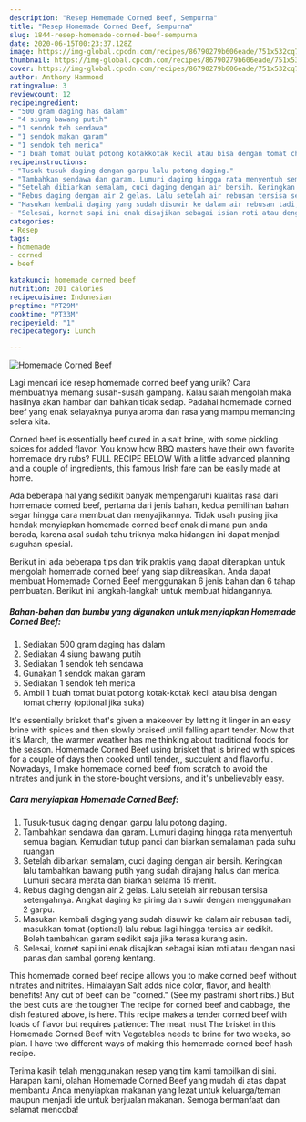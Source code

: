 ```yaml
---
description: "Resep Homemade Corned Beef, Sempurna"
title: "Resep Homemade Corned Beef, Sempurna"
slug: 1844-resep-homemade-corned-beef-sempurna
date: 2020-06-15T00:23:37.128Z
image: https://img-global.cpcdn.com/recipes/86790279b606eade/751x532cq70/homemade-corned-beef-foto-resep-utama.jpg
thumbnail: https://img-global.cpcdn.com/recipes/86790279b606eade/751x532cq70/homemade-corned-beef-foto-resep-utama.jpg
cover: https://img-global.cpcdn.com/recipes/86790279b606eade/751x532cq70/homemade-corned-beef-foto-resep-utama.jpg
author: Anthony Hammond
ratingvalue: 3
reviewcount: 12
recipeingredient:
- "500 gram daging has dalam"
- "4 siung bawang putih"
- "1 sendok teh sendawa"
- "1 sendok makan garam"
- "1 sendok teh merica"
- "1 buah tomat bulat potong kotakkotak kecil atau bisa dengan tomat cherry optional jika suka"
recipeinstructions:
- "Tusuk-tusuk daging dengan garpu lalu potong daging."
- "Tambahkan sendawa dan garam. Lumuri daging hingga rata menyentuh semua bagian. Kemudian tutup panci dan biarkan semalaman pada suhu ruangan"
- "Setelah dibiarkan semalam, cuci daging dengan air bersih. Keringkan lalu tambahkan bawang putih yang sudah dirajang halus dan merica. Lumuri secara merata dan biarkan selama 15 menit."
- "Rebus daging dengan air 2 gelas. Lalu setelah air rebusan tersisa setengahnya. Angkat daging ke piring dan suwir dengan menggunakan 2 garpu."
- "Masukan kembali daging yang sudah disuwir ke dalam air rebusan tadi, masukkan tomat (optional) lalu rebus lagi hingga tersisa air sedikit. Boleh tambahkan garam sedikit saja jika terasa kurang asin."
- "Selesai, kornet sapi ini enak disajikan sebagai isian roti atau dengan nasi panas dan sambal goreng kentang."
categories:
- Resep
tags:
- homemade
- corned
- beef

katakunci: homemade corned beef 
nutrition: 201 calories
recipecuisine: Indonesian
preptime: "PT29M"
cooktime: "PT33M"
recipeyield: "1"
recipecategory: Lunch

---
```



![Homemade Corned Beef](https://img-global.cpcdn.com/recipes/86790279b606eade/751x532cq70/homemade-corned-beef-foto-resep-utama.jpg)

Lagi mencari ide resep homemade corned beef yang unik? Cara membuatnya memang susah-susah gampang. Kalau salah mengolah maka hasilnya akan hambar dan bahkan tidak sedap. Padahal homemade corned beef yang enak selayaknya punya aroma dan rasa yang mampu memancing selera kita.

Corned beef is essentially beef cured in a salt brine, with some pickling spices for added flavor. You know how BBQ masters have their own favorite homemade dry rubs? FULL RECIPE BELOW With a little advanced planning and a couple of ingredients, this famous Irish fare can be easily made at home.

Ada beberapa hal yang sedikit banyak mempengaruhi kualitas rasa dari homemade corned beef, pertama dari jenis bahan, kedua pemilihan bahan segar hingga cara membuat dan menyajikannya. Tidak usah pusing jika hendak menyiapkan homemade corned beef enak di mana pun anda berada, karena asal sudah tahu triknya maka hidangan ini dapat menjadi suguhan spesial.


Berikut ini ada beberapa tips dan trik praktis yang dapat diterapkan untuk mengolah homemade corned beef yang siap dikreasikan. Anda dapat membuat Homemade Corned Beef menggunakan 6 jenis bahan dan 6 tahap pembuatan. Berikut ini langkah-langkah untuk membuat hidangannya.

<!--inarticleads1-->

##### Bahan-bahan dan bumbu yang digunakan untuk menyiapkan Homemade Corned Beef:

1. Sediakan 500 gram daging has dalam
1. Sediakan 4 siung bawang putih
1. Sediakan 1 sendok teh sendawa
1. Gunakan 1 sendok makan garam
1. Sediakan 1 sendok teh merica
1. Ambil 1 buah tomat bulat potong kotak-kotak kecil atau bisa dengan tomat cherry (optional jika suka)


It&#39;s essentially brisket that&#39;s given a makeover by letting it linger in an easy brine with spices and then slowly braised until falling apart tender. Now that it&#39;s March, the warmer weather has me thinking about traditional foods for the season. Homemade Corned Beef using brisket that is brined with spices for a couple of days then cooked until tender,, succulent and flavorful. Nowadays, I make homemade corned beef from scratch to avoid the nitrates and junk in the store-bought versions, and it&#39;s unbelievably easy. 

<!--inarticleads2-->

##### Cara menyiapkan Homemade Corned Beef:

1. Tusuk-tusuk daging dengan garpu lalu potong daging.
1. Tambahkan sendawa dan garam. Lumuri daging hingga rata menyentuh semua bagian. Kemudian tutup panci dan biarkan semalaman pada suhu ruangan
1. Setelah dibiarkan semalam, cuci daging dengan air bersih. Keringkan lalu tambahkan bawang putih yang sudah dirajang halus dan merica. Lumuri secara merata dan biarkan selama 15 menit.
1. Rebus daging dengan air 2 gelas. Lalu setelah air rebusan tersisa setengahnya. Angkat daging ke piring dan suwir dengan menggunakan 2 garpu.
1. Masukan kembali daging yang sudah disuwir ke dalam air rebusan tadi, masukkan tomat (optional) lalu rebus lagi hingga tersisa air sedikit. Boleh tambahkan garam sedikit saja jika terasa kurang asin.
1. Selesai, kornet sapi ini enak disajikan sebagai isian roti atau dengan nasi panas dan sambal goreng kentang.


This homemade corned beef recipe allows you to make corned beef without nitrates and nitrites. Himalayan Salt adds nice color, flavor, and health benefits! Any cut of beef can be &#34;corned.&#34; (See my pastrami short ribs.) But the best cuts are the tougher The recipe for corned beef and cabbage, the dish featured above, is here. This recipe makes a tender corned beef with loads of flavor but requires patience: The meat must The brisket in this Homemade Corned Beef with Vegetables needs to brine for two weeks, so plan. I have two different ways of making this homemade corned beef hash recipe. 

Terima kasih telah menggunakan resep yang tim kami tampilkan di sini. Harapan kami, olahan Homemade Corned Beef yang mudah di atas dapat membantu Anda menyiapkan makanan yang lezat untuk keluarga/teman maupun menjadi ide untuk berjualan makanan. Semoga bermanfaat dan selamat mencoba!
